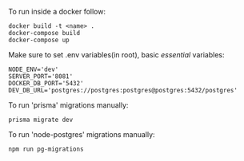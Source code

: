 To run inside a docker follow:

    docker build -t <name> .
    docker-compose build
    docker-compose up

Make sure to set .env variables(in root),
basic *essential* variables:

    NODE_ENV='dev'
    SERVER_PORT='8081'
    DOCKER_DB_PORT='5432'
    DEV_DB_URL='postgres://postgres:postgres@postgres:5432/postgres'

To run 'prisma' migrations manually:

    prisma migrate dev

To run 'node-postgres' migrations manually:

    npm run pg-migrations

    
